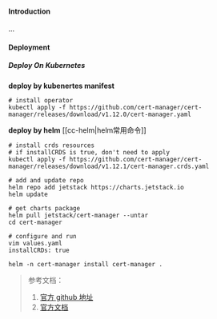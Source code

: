 #### Introduction
...



#### Deployment
##### Deploy On Kubernetes
**deploy by kubenertes manifest**
```shell
# install operator
kubectl apply -f https://github.com/cert-manager/cert-manager/releases/download/v1.12.0/cert-manager.yaml

```

**deploy by helm**
[[cc-helm|helm常用命令]]
```shell
# install crds resources
# if installCRDS is true, don't need to apply
kubectl apply -f https://github.com/cert-manager/cert-manager/releases/download/v1.12.1/cert-manager.crds.yaml

# add and update repo
helm repo add jetstack https://charts.jetstack.io
helm update

# get charts package
helm pull jetstack/cert-manager --untar  
cd cert-manager

# configure and run
vim values.yaml
installCRDs: true

helm -n cert-manager install cert-manager .
```


> 参考文档：
> 1. [官方 github 地址](https://github.com/cert-manager/cert-manager)
> 2. [官方文档](https://cert-manager.io/docs/)
